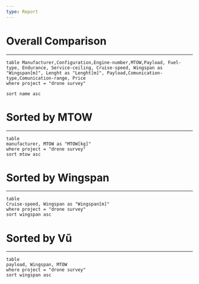 ```yaml
---
type: Report
---
```

# Overall Comparison
---
```dataview
table Manufacturer,Configuration,Engine-number,MTOW,Payload, Fuel-type, Endurance, Service-ceiling, Cruise-speed, Wingspan as "Wingspan[m]", Lenght as "Lenght[m]", Payload,Comunication-type,Comunication-range, Price
where project = "drone survey"

sort name asc
```

# Sorted by MTOW
---
```dataview 
table 
manufacturer, MTOW as "MTOW[kg]"
where project = "drone survey"
sort mtow asc
```

# Sorted by Wingspan 
---
```dataview 
table 
Cruise-speed, Wingspan as "Wingspan[m]"
where project = "drone survey"
sort wingspan asc
```

# Sorted by Vũ
---
```dataview 
table 
payload, Wingspan, MTOW
where project = "drone survey"
sort wingspan asc
```

